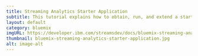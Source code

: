 ```yaml
---
title: Streaming Analytics Starter Application
subtitle: This tutorial explains how to obtain, run, and extend a starter application that is written in Liberty for Java™ and that uses the Streaming Analytics service in the IBM Cloud.
layout: default
category: bluemix
imgURL: https://developer.ibm.com/streamsdev/docs/bluemix-streaming-analytics-starter-application/
thumbnail: bluemix-streaming-analytics-starter-application.jpg
alt: image-alt
---
```


